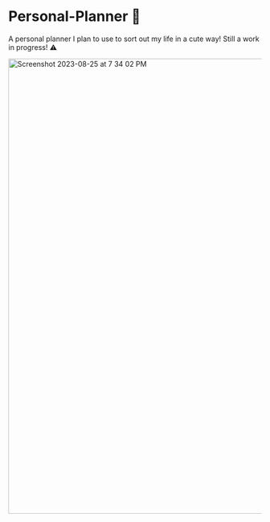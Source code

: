 # Personal-Planner 🌷
A personal planner I plan to use to sort out my life in a cute way! Still a work in progress! ⚠️


<img width="904" alt="Screenshot 2023-08-25 at 7 34 02 PM" src="https://github.com/hungrybellie/Personal-Planner/assets/63426032/bfb75d32-58fd-4e83-8907-8df72e0165a2">

